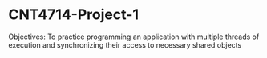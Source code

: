 # CNT4714-Project-1

Objectives: To practice programming an application with multiple threads of execution and
synchronizing their access to necessary shared objects
